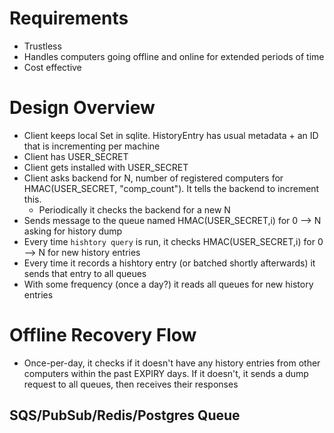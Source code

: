 # Requirements 

* Trustless 
* Handles computers going offline and online for extended periods of time 
* Cost effective 

# Design Overview

* Client keeps local Set<HistoryEntry> in sqlite. HistoryEntry has usual metadata + an ID that is incrementing per machine 
* Client has USER_SECRET 
* Client gets installed with USER_SECRET
* Client asks backend for N, number of registered computers for HMAC(USER_SECRET, "comp_count"). It tells the backend to increment this. 
    * Periodically it checks the backend for a new N 
* Sends message to the queue named HMAC(USER_SECRET,i) for 0 --> N asking for history dump 
* Every time `hishtory query` is run, it checks HMAC(USER_SECRET,i) for 0 --> N for new history entries 
* Every time it records a hishtory entry (or batched shortly afterwards) it sends that entry to all queues 
* With some frequency (once a day?) it reads all queues for new history entries

# Offline Recovery Flow 

* Once-per-day, it checks if it doesn't have any history entries from other computers within the past EXPIRY days. If it doesn't, it sends a dump request to all queues, then receives their responses 



## SQS/PubSub/Redis/Postgres Queue